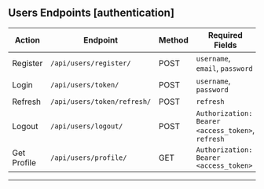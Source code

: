 ## Users Endpoints [authentication]

| Action      | Endpoint                   | Method | Required Fields                                      |
|-------------|----------------------------|--------|------------------------------------------------------|
| Register    | `/api/users/register/`     | POST   | `username`, `email`, `password`                      |
| Login       | `/api/users/token/`        | POST   | `username`, `password`                               |
| Refresh     | `/api/users/token/refresh/`| POST   | `refresh`                                            |
| Logout      | `/api/users/logout/`       | POST   | `Authorization: Bearer <access_token>`, `refresh`    |
| Get Profile | `/api/users/profile/`      | GET    | `Authorization: Bearer <access_token>`               |

---
